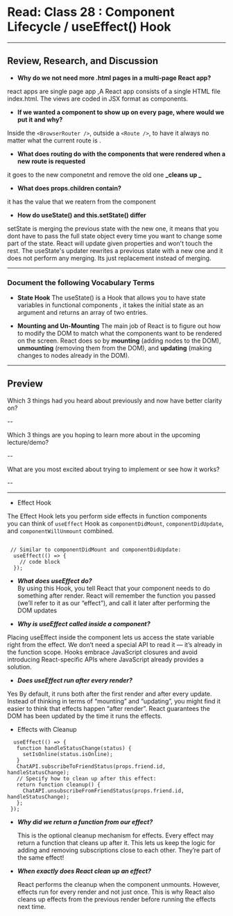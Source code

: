 # Read: Class 28 : Component Lifecycle / useEffect() Hook

---

## Review, Research, and Discussion

- **Why do we not need more .html pages in a multi-page React app?**

react apps are single page app ,A React app consists of a single HTML file index.html. The views are coded in JSX format as components.

- **If we wanted a component to show up on every page, where would we put it and why?**

Inside the `<BrowserRouter />`, outside a `<Route />`, to have it always no matter what the current route is .

- **What does routing do with the components that were rendered when a new route is requested**

it goes to the new componetnt and remove the old one **_cleans up _**

- **What does props.children contain?**

it has the value that we reatern from the component

- **How do useState() and this.setState() differ**

setState is merging the previous state with the new one, it means that you dont have to pass the full state object every time you want to change some part of the state. React will update given properties and won't touch the rest. The useState's updater rewrites a previous state with a new one and it does not perform any merging. Its just replacement instead of merging.

---

### Document the following Vocabulary Terms

- **State Hook** The useState() is a Hook that allows you to have state variables in functional components , it takes the initial state as an argument and returns an array of two entries.

- **Mounting and Un-Mounting** The main job of React is to figure out how to modify the DOM to match what the components want to be rendered on the screen. React does so by **mounting** (adding nodes to the DOM), **unmounting** (removing them from the DOM), and **updating** (making changes to nodes already in the DOM).

---

## Preview

Which 3 things had you heard about previously and now have better clarity on?

--

Which 3 things are you hoping to learn more about in the upcoming lecture/demo?

--

What are you most excited about trying to implement or see how it works?

--

---

- Effect Hook

The Effect Hook lets you perform side effects in function components  
you can think of `useEffect` Hook as `componentDidMount`, `componentDidUpdate`, and `componentWillUnmount` combined.

```

 // Similar to componentDidMount and componentDidUpdate:
  useEffect(() => {
    // code block
  });

```

- **_What does useEffect do?_**  
  By using this Hook, you tell React that your component needs to do something after render. React will remember the function you passed (we’ll refer to it as our “effect”), and call it later after performing the DOM updates

- **_Why is useEffect called inside a component?_**

Placing useEffect inside the component lets us access the state variable right from the effect. We don’t need a special API to read it — it’s already in the function scope. Hooks embrace JavaScript closures and avoid introducing React-specific APIs where JavaScript already provides a solution.

- **_Does useEffect run after every render?_**

Yes By default, it runs both after the first render and after every update. Instead of thinking in terms of “mounting” and “updating”, you might find it easier to think that effects happen “after render”. React guarantees the DOM has been updated by the time it runs the effects.

- Effects with Cleanup

```
  useEffect(() => {
   function handleStatusChange(status) {
     setIsOnline(status.isOnline);
   }
   ChatAPI.subscribeToFriendStatus(props.friend.id, handleStatusChange);
   // Specify how to clean up after this effect:
   return function cleanup() {
     ChatAPI.unsubscribeFromFriendStatus(props.friend.id, handleStatusChange);
   };
 });

```

- **_Why did we return a function from our effect?_**

  This is the optional cleanup mechanism for effects. Every effect may return a function that cleans up after it. This lets us keep the logic for adding and removing subscriptions close to each other. They’re part of the same effect!

- **_When exactly does React clean up an effect?_**

  React performs the cleanup when the component unmounts. However, effects run for every render and not just once. This is why React also cleans up effects from the previous render before running the effects next time.


